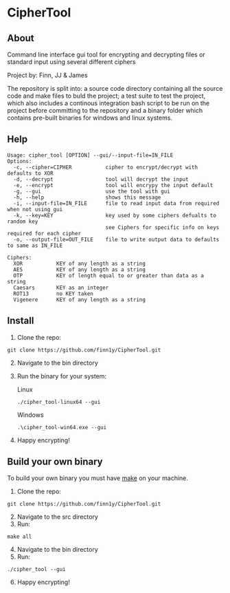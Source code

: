 # CipherTool

## About

Command line interface gui tool for encrypting and decrypting files or standard input using several different ciphers

Project by: Finn, JJ & James

The repository is split into: a source code directory containing all the source code and make files to buld the project; a test suite to test the project, which also includes a continous integration bash script to be run on the project before committing to the repository and a binary folder which contains pre-built binaries for windows and linux systems.

## Help

```
Usage: cipher_tool [OPTION] --gui/--input-file=IN_FILE
Options:
  -c, --cipher=CIPHER           cipher to encrypt/decrypt with defaults to XOR
  -d, --decrypt                 tool will decrypt the input
  -e, --encrypt                 tool will encrypy the input default
  -g, --gui                     use the tool with gui
  -h, --help                    shows this message
  -i, --input-file=IN_FILE      file to read input data from required when not using gui
  -k, --key=KEY                 key used by some ciphers defualts to random key
                                see Ciphers for specific info on keys required for each cipher
  -o, --output-file=OUT_FILE    file to write output data to defaults to same as IN_FILE

Ciphers:
  XOR           KEY of any length as a string
  AES           KEY of any length as a string
  OTP           KEY of length equal to or greater than data as a string
  Caesars       KEY as an integer
  ROT13         no KEY taken
  Vigenere      KEY of any length as a string
```

## Install
1. Clone the repo:

```
git clone https://github.com/finn1y/CipherTool.git
```
2. Navigate to the bin directory
3. Run the binary for your system:

      Linux
      ```
      ./cipher_tool-linux64 --gui
      ```
      Windows
      ```
      .\cipher_tool-win64.exe --gui
      ```
4. Happy encrypting!

## Build your own binary

To build your own binary you must have [make](http://gnuwin32.sourceforge.net/install.html) on your machine.

1. Clone the repo:

```
git clone https://github.com/finn1y/CipherTool.git
```
2. Navigate to the src directory
3. Run: 

```
make all
```
4. Navigate to the bin directory
5. Run: 

```
./cipher_tool --gui
```
6. Happy encrypting!
